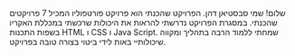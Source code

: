שלום! שמי סבסטיאן דהן.
הפרויקט שהכנתי הוא פרויקט פורטפוליו המכיל 7 פרויקטים שהכנתי.
במסגרת הפרויקט נדרשתי להראות את היכולות שרכשתי במכללת האקריו בשפות התכנות HTML ו CSS ו Java Script.
שמחתי ללמוד הרבה בתהליך ומקווה שיכולותיי באות לידי ביטוי בצורה טובה בפרויקט.
